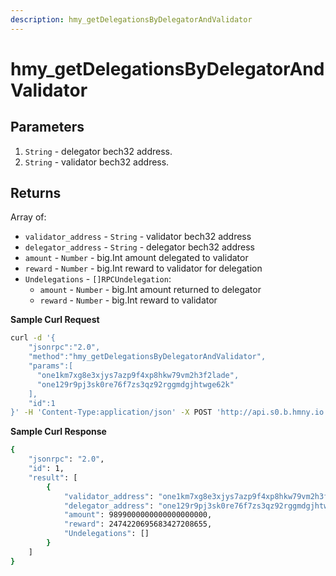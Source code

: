 ```yaml
---
description: hmy_getDelegationsByDelegatorAndValidator
---
```


# hmy\_getDelegationsByDelegatorAndValidator

## Parameters

1. `String` - delegator bech32 address.
2. `String` - validator bech32 address.

## Returns

Array of:

* `validator_address` - `String` - validator bech32 address
* `delegator_address` - `String` - delegator bech32 address
* `amount` - `Number` - big.Int amount delegated to validator
* `reward` - `Number` - big.Int reward to validator for delegation
* `Undelegations` - `[]RPCUndelegation`:
  * `amount` - `Number` - big.Int amount returned to delegator
  * `reward` - `Number` - big.Int reward to validator

**Sample Curl Request**

```bash
curl -d '{
    "jsonrpc":"2.0",
    "method":"hmy_getDelegationsByDelegatorAndValidator",
    "params":[
      "one1km7xg8e3xjys7azp9f4xp8hkw79vm2h3f2lade",
      "one129r9pj3sk0re76f7zs3qz92rggmdgjhtwge62k"
    ],
    "id":1
}' -H 'Content-Type:application/json' -X POST 'http://api.s0.b.hmny.io'
```

**Sample Curl Response**

```bash
{
    "jsonrpc": "2.0",
    "id": 1,
    "result": [
        {
            "validator_address": "one1km7xg8e3xjys7azp9f4xp8hkw79vm2h3f2lade",
            "delegator_address": "one129r9pj3sk0re76f7zs3qz92rggmdgjhtwge62k",
            "amount": 9899000000000000000000,
            "reward": 2474220695683427208655,
            "Undelegations": []
        }
    ]
}
```

